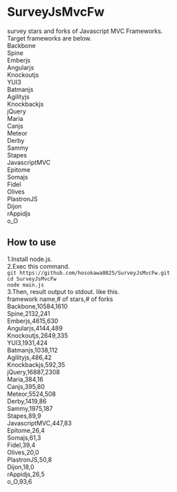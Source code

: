 SurveyJsMvcFw
=============
survey stars and forks of Javascript MVC Frameworks.  
Target frameworks are below.  
Backbone  
Spine  
Emberjs  
Angularjs  
Knockoutjs  
YUI3  
Batmanjs  
Agilityjs  
Knockbackjs  
jQuery  
Maria  
Canjs  
Meteor  
Derby  
Sammy  
Stapes  
JavascriptMVC  
Epitome  
Somajs  
Fidel  
Olives  
PlastronJS  
Dijon  
rAppidjs  
o_O  


How to use
------
1.Install node.js.  
2.Exec this command.  
`git https://github.com/hosokawa0825/SurveyJsMvcFw.git`  
`cd SurveyJsMvcFw`  
`node main.js`  
3.Then, result output to stdout. like this.  
framework name,# of stars,# of forks  
Backbone,10584,1610  
Spine,2132,241  
Emberjs,4615,630  
Angularjs,4144,489  
Knockoutjs,2649,335  
YUI3,1931,424  
Batmanjs,1038,112  
Agilityjs,486,42  
Knockbackjs,592,35  
jQuery,16887,2308  
Maria,384,16  
Canjs,395,80  
Meteor,5524,508  
Derby,1419,86  
Sammy,1975,187  
Stapes,89,9  
JavascriptMVC,447,83  
Epitome,26,4  
Somajs,61,3  
Fidel,39,4  
Olives,20,0  
PlastronJS,50,8  
Dijon,18,0  
rAppidjs,26,5  
o_O,93,6  



